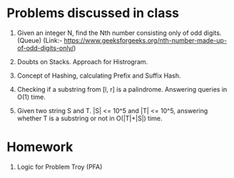 # Problems discussed in class
1. Given an integer N, find the Nth number consisting only of odd digits. (Queue)
	(Link:- https://www.geeksforgeeks.org/nth-number-made-up-of-odd-digits-only/)

2. Doubts on Stacks. Approach for Histrogram.

3. Concept of Hashing, calculating Prefix and Suffix Hash.

4. Checking if a substring from [l, r] is a palindrome. Answering queries in O(1) time.

5. Given two string S and T. |S| <= 10^5 and |T| <= 10^5, answering whether T is a substring or not in O(|T|+|S|) time.

# Homework

1. Logic for Problem Troy (PFA)


